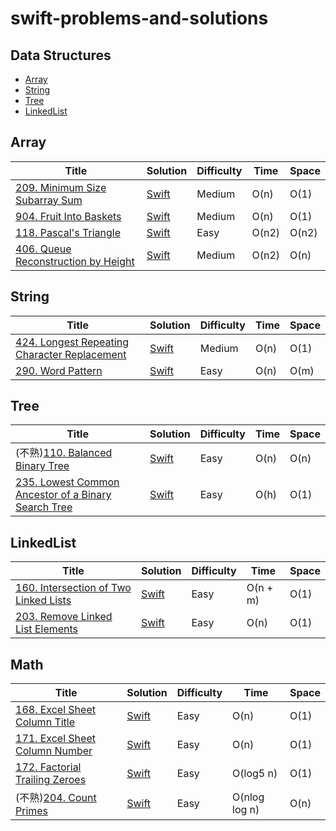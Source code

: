# swift-problems-and-solutions

## Data Structures
* [Array](#array)
* [String](#string)
* [Tree](#tree)
* [LinkedList](#linkedlist)

## Array
| Title | Solution | Difficulty | Time | Space |
| ----- | -------- | ---------- | ---- | ----- |
[209. Minimum Size Subarray Sum](https://leetcode.com/problems/minimum-size-subarray-sum/)|[Swift](Array/209.MinimumSizeSubarraySum.swift)| Medium| O(n)| O(1)|
[904. Fruit Into Baskets](https://leetcode.com/problems/fruit-into-baskets/)|[Swift](Array/904.FruitIntoBaskets.swift)| Medium| O(n)| O(1)|
[118. Pascal's Triangle](https://leetcode.com/problems/pascals-triangle/)|[Swift](Array/118.Pascal'sTriangle.swift)| Easy| O(n2)| O(n2)|
[406. Queue Reconstruction by Height](https://leetcode.com/problems/queue-reconstruction-by-height/)|[Swift](Array/406.QueueReconstructionbyHeight.swift)| Medium| O(n2)| O(n)|

## String
| Title | Solution | Difficulty | Time | Space |
| ----- | -------- | ---------- | ---- | ----- |
[424. Longest Repeating Character Replacement](https://leetcode.com/problems/longest-repeating-character-replacement/)|[Swift](String/424.LongestRepeatingCharacterReplacement.swift)| Medium| O(n)| O(1)|
[290. Word Pattern](https://leetcode.com/problems/word-pattern/)|[Swift](String/290.WordPattern.swift)| Easy| O(n)| O(m)|

## Tree
| Title | Solution | Difficulty | Time | Space |
| ----- | -------- | ---------- | ---- | ----- |
(不熟)[110. Balanced Binary Tree](https://leetcode.com/problems/balanced-binary-tree/)|[Swift](Tree/110.BalancedBinaryTree.swift)| Easy| O(n)| O(n)|
[235. Lowest Common Ancestor of a Binary Search Tree](https://leetcode.com/problems/lowest-common-ancestor-of-a-binary-search-tree/solution/)|[Swift](Tree/235.LowestCommonAncestorofaBinarySearchTree.swift)| Easy| O(h)| O(1)|

## LinkedList
| Title | Solution | Difficulty | Time | Space |
| ----- | -------- | ---------- | ---- | ----- |
[160. Intersection of Two Linked Lists](https://leetcode.com/problems/intersection-of-two-linked-lists/)|[Swift](LinkedList/160.IntersectionofTwoLinkedLists.swift)| Easy| O(n + m)| O(1)|
[203. Remove Linked List Elements](https://leetcode.com/problems/remove-linked-list-elements/)|[Swift](LinkedList/203.RemoveLinkedListElements.swift)| Easy| O(n)| O(1)|

## Math
| Title | Solution | Difficulty | Time | Space |
| ----- | -------- | ---------- | ---- | ----- |
[168. Excel Sheet Column Title](https://leetcode.com/problems/excel-sheet-column-title/)|[Swift](Math/168.ExcelSheetColumnTitle.swift)| Easy| O(n)| O(1)|
[171. Excel Sheet Column Number](https://leetcode.com/problems/excel-sheet-column-number/)|[Swift](Math/171.ExcelSheetColumnNumber.swift)| Easy| O(n)| O(1)|
[172. Factorial Trailing Zeroes](https://leetcode.com/problems/factorial-trailing-zeroes/)|[Swift](Math/172.FactorialTrailingZeroes.swift)| Easy| O(log5 n)| O(1)|
(不熟)[204. Count Primes](https://leetcode.com/problems/count-primes/)|[Swift](Math/204.CountPrimes.swift)| Easy| O(nlog log n)| O(n)|


